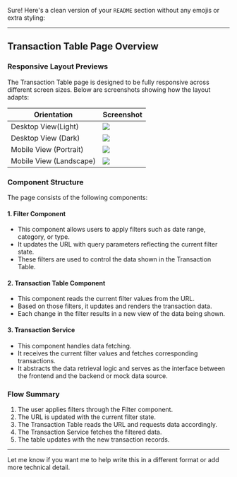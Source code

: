 Sure! Here's a clean version of your `README` section without any emojis or extra styling:

---

## Transaction Table Page Overview

### Responsive Layout Previews

The Transaction Table page is designed to be fully responsive across different screen sizes. Below are screenshots showing how the layout adapts:

| Orientation | Screenshot |
|-------------|------------|
| Desktop View(Light) | ![]([url=https://ibb.co/sddtnYJJ][img]https://i.ibb.co/8LLXqZ44/Transaction-Table-Light-Desktop-png.png[/img][/url]) |
| Desktop View (Dark)| ![](screenshots/TransactionTable_Dark_Desktop.png) |
| Mobile View (Portrait) | ![](screenshots/Transaction_Light_Mode_Mobile.png) |
| Mobile View (Landscape) | ![](screenshots/Transaction_Dark_Mode_Mobile.png) |

### Component Structure

The page consists of the following components:

#### 1. Filter Component
- This component allows users to apply filters such as date range, category, or type.
- It updates the URL with query parameters reflecting the current filter state.
- These filters are used to control the data shown in the Transaction Table.

#### 2. Transaction Table Component
- This component reads the current filter values from the URL.
- Based on those filters, it updates and renders the transaction data.
- Each change in the filter results in a new view of the data being shown.

#### 3. Transaction Service
- This component handles data fetching.
- It receives the current filter values and fetches corresponding transactions.
- It abstracts the data retrieval logic and serves as the interface between the frontend and the backend or mock data source.

### Flow Summary

1. The user applies filters through the Filter component.
2. The URL is updated with the current filter state.
3. The Transaction Table reads the URL and requests data accordingly.
4. The Transaction Service fetches the filtered data.
5. The table updates with the new transaction records.

---

Let me know if you want me to help write this in a different format or add more technical detail.
